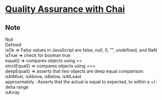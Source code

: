 # [Quality Assurance with Chai](https://www.freecodecamp.org/learn/quality-assurance/quality-assurance-and-testing-with-chai/)  
  
## Note  
  
Null  
Defined  
isOk   => Falsy values in JavaScript are false, null, 0, "", undefined, and NaN  
isTrue => check for boolean true  
equal() => compares objects using ==  
strictEqual() => compares objects using ===  
deepEqual() =>  asserts that two objects are deep equal
comparison: isAtMost, isAbove, isBelow, isAtLeast  
approximately : Asserts that the actual is equal to expected, to within a +/- delta range  
isArray  

